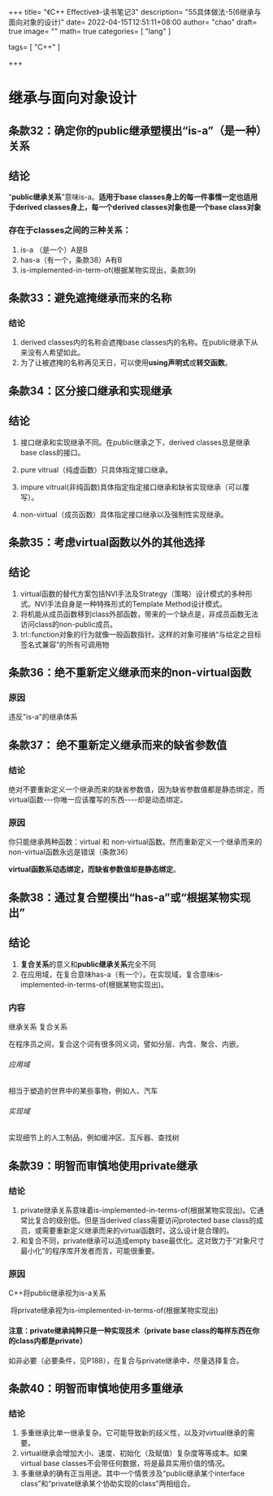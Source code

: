 +++
title= "《C++ Effective》-读书笔记3"
description= "55具体做法-5(6继承与面向对象的设计)"
date= 2022-04-15T12:51:11+08:00
author= "chao"
draft= true
image= "" 
math= true
categories= [
    "lang"
]

tags=  [
    "C++"
]

+++

# 继承与面向对象设计

## 条款32：确定你的public继承塑模出“is-a”（是一种）关系

## 结论

“**public继承关系**”意味is-a。**适用于base classes身上的每一件事情一定也适用于derived classes身上，每一个derived classes对象也是一个base class对象**



### 存在于classes之间的三种关系：

1. is-a （是一个）A是B
2. has-a（有一个，条款38）A有B
3. is-implemented-in-term-of(根据某物实现出，条款39)



## 条款33：避免遮掩继承而来的名称

### 结论

1. derived classes内的名称会遮掩base classes内的名称。在public继承下从来没有人希望如此。
2. 为了让被遮掩的名称再见天日，可以使用**using声明式**或**转交函数**。





## 条款34：区分接口继承和实现继承

## 结论

1. 接口继承和实现继承不同。在public继承之下，derived classes总是继承base class的接口。

2. pure vitrual（纯虚函数）只具体指定接口继承。
3. impure vitrual(非纯函数)具体指定指定接口继承和缺省实现继承（可以覆写）。
4. non-virtual（成员函数）具体指定接口继承以及强制性实现继承。



## 条款35：考虑virtual函数以外的其他选择

## 结论

1. virtual函数的替代方案包括NVI手法及Strategy（策略）设计模式的多种形式。NVI手法自身是一种特殊形式的Template Method设计模式。
2. 将机能从成员函数移到class外部函数，带来的一个缺点是，非成员函数无法访问class的non-public成员。
3. trl::function对象的行为就像一般函数指针。这样的对象可接纳“与给定之目标签名式兼容”的所有可调用物



## 条款36：绝不重新定义继承而来的non-virtual函数

### 原因

违反"is-a"的继承体系



## 条款37： 绝不重新定义继承而来的缺省参数值

### 结论

绝对不要重新定义一个继承而来的缺省参数值，因为缺省参数值都是静态绑定，而virtual函数---你唯一应该覆写的东西----却是动态绑定。



### 原因

你只能继承两种函数：virtual 和 non-virtual函数。然而重新定义一个继承而来的non-virtual函数永远是错误（条款36）

**virtual函数系动态绑定，而缺省参数值却是静态绑定**。



## 条款38：通过复合塑模出“has-a”或“根据某物实现出”

## 结论

1. **复合关系**的意义和**public继承关系**完全不同
2. 在应用域，在复合意味has-a（有一个）。在实现域，复合意味is-implemented-in-terms-of(根据某物实现出)。



### 内容

继承关系 复合关系

在程序员之间，复合这个词有很多同义词，譬如分层、内含、聚合、内嵌。

###### 应用域

相当于塑造的世界中的某些事物，例如人、汽车

###### 实现域

实现细节上的人工制品，例如缓冲区、互斥器、查找树



## 条款39：明智而审慎地使用private继承

### 结论

1. private继承关系意味着is-implemented-in-terms-of(根据某物实现出)。它通常比复合的级别低。但是当derived class需要访问protected base class的成员，或需要重新定义继承而来的virtual函数时，这么设计是合理的。
2. 和复合不同，private继承可以造成empty base最优化。这对致力于“对象尺寸最小化”的程序库开发者而言，可能很重要。



### 原因

C++将public继承视为is-a关系

​	将private继承视为is-implemented-in-terms-of(根据某物实现出)





#### 注意：private继承纯粹只是一种实现技术（private base class的每样东西在你的class内都是private）

如非必要（必要条件，见P188），在复合与private继承中，尽量选择复合。





## 条款40：明智而审慎地使用多重继承

### 结论

1. 多重继承比单一继承复杂。它可能导致新的歧义性，以及对virtual继承的需要。
2. virtual继承会增加大小、速度、初始化（及赋值）复杂度等等成本。如果virtual base classes不会带任何数据，将是最具实用价值的情况。
3. 多重继承的确有正当用途。其中一个情景涉及“public继承某个interface class”和“private继承某个协助实现的class”两相组合。



